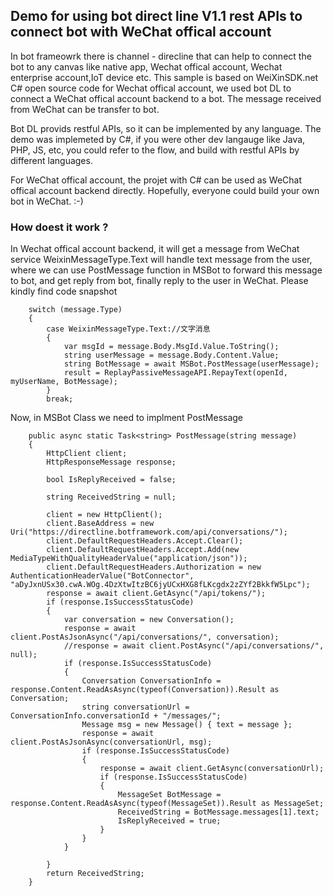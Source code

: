 ## Demo for using bot direct line V1.1 rest APIs to connect bot with WeChat offical account

In bot frameowrk there is channel - direcline that can help to connect the bot to any canvas like native app, Wechat offical account, Wechat enterprise account,IoT device etc. This sample is based on WeiXinSDK.net C# open source code for Wechat offical account, we used bot DL to connect a WeChat offical account backend to a bot. The message received from WeChat can be transfer to bot. 

Bot DL provids restful APIs, so it can be implemented by any language. The demo was implemeted by C#, if you were other dev langauge like Java, PHP, JS, etc, you could refer to the flow, and build with restful APIs by different languages.

For WeChat offical account, the projet with C# can be used as WeChat offical account backend directly. Hopefully, everyone could build your own bot in WeChat. :-)  

### How doest it work ? 

In Wechat offical account backend, it will get a message from WeChat service
WeixinMessageType.Text will handle text message from the user, where we can use PostMessage function in MSBot to forward this message to bot, and get reply from bot, finally reply to the user in WeChat. Please kindly find code snapshot

        switch (message.Type)
        {
            case WeixinMessageType.Text://文字消息
            {
                var msgId = message.Body.MsgId.Value.ToString();
                string userMessage = message.Body.Content.Value;
                string BotMessage = await MSBot.PostMessage(userMessage);
                result = ReplayPassiveMessageAPI.RepayText(openId, myUserName, BotMessage);
            }
            break;

Now, in MSBot Class we need to implment PostMessage

        public async static Task<string> PostMessage(string message)
        {
            HttpClient client;
            HttpResponseMessage response;

            bool IsReplyReceived = false;

            string ReceivedString = null;

            client = new HttpClient();
            client.BaseAddress = new Uri("https://directline.botframework.com/api/conversations/");
            client.DefaultRequestHeaders.Accept.Clear();
            client.DefaultRequestHeaders.Accept.Add(new MediaTypeWithQualityHeaderValue("application/json"));
            client.DefaultRequestHeaders.Authorization = new AuthenticationHeaderValue("BotConnector", "aDyJxnUSx30.cwA.WOg.4DzXtwItzBC6jyUCxHXG8fLKcgdx2zZYf2BkkfW5Lpc");
            response = await client.GetAsync("/api/tokens/");
            if (response.IsSuccessStatusCode)
            {
                var conversation = new Conversation();
                response = await client.PostAsJsonAsync("/api/conversations/", conversation);
                //response = await client.PostAsync("/api/conversations/", null);
                if (response.IsSuccessStatusCode)
                {
                    Conversation ConversationInfo = response.Content.ReadAsAsync(typeof(Conversation)).Result as Conversation;
                    string conversationUrl = ConversationInfo.conversationId + "/messages/";
                    Message msg = new Message() { text = message };
                    response = await client.PostAsJsonAsync(conversationUrl, msg);
                    if (response.IsSuccessStatusCode)
                    {
                        response = await client.GetAsync(conversationUrl);
                        if (response.IsSuccessStatusCode)
                        {
                            MessageSet BotMessage = response.Content.ReadAsAsync(typeof(MessageSet)).Result as MessageSet;
                            ReceivedString = BotMessage.messages[1].text;
                            IsReplyReceived = true;
                        }
                    }
                }

            }
            return ReceivedString;
        }

